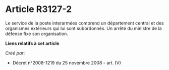 # Article R3127-2

Le service de la poste interarmées comprend un département central et des organismes extérieurs qui lui sont subordonnés. Un
arrêté du ministre de la défense fixe son organisation.

**Liens relatifs à cet article**

_Créé par_:

  - Décret n°2008-1219 du 25 novembre 2008 - art. (V)
